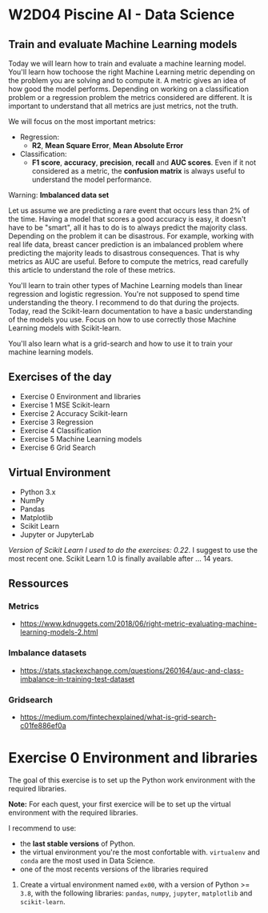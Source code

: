 # W2D04  Piscine AI - Data Science

## Train and evaluate Machine Learning models

Today we will learn how to train and evaluate a machine learning model. You'll learn how tochoose the right Machine Learning metric depending on the problem you are solving and to compute it. A metric gives an idea of how good the model performs. Depending on working on a classification problem or a regression problem the metrics considered are different. It is important to understand that all metrics are just metrics, not the truth.

We will focus on the most important metrics:

- Regression:
  - **R2**, **Mean Square Error**, **Mean Absolute Error**
- Classification:
  - **F1 score**, **accuracy**, **precision**, **recall** and **AUC scores**. Even if it not considered as a metric, the **confusion matrix** is always useful to understand the model performance.

Warning: **Imbalanced data set**

Let us assume we are predicting a rare event that occurs less than 2% of the time. Having a model that scores a good accuracy is easy, it doesn't have to be "smart", all it has to do is to always predict the majority class. Depending on the problem it can be disastrous. For example, working with real life data, breast cancer prediction is an imbalanced problem where predicting the majority leads to disastrous consequences. That is why metrics as AUC are useful. Before to compute the metrics, read carefully this article to understand the role of these metrics.

You'll learn to train other types of Machine Learning models than linear regression and logistic regression. You're not supposed to spend time understanding the theory. I recommend to do that during the projects. Today, read the Scikit-learn documentation to have a basic understanding of the models you use. Focus on how to use correctly those Machine Learning models with Scikit-learn. 

You'll also learn what is a grid-search and how to use it to train your machine learning models. 

## Exercises of the day

- Exercise 0 Environment and libraries
- Exercise 1 MSE Scikit-learn 
- Exercise 2 Accuracy Scikit-learn
- Exercise 3 Regression
- Exercise 4 Classification
- Exercise 5 Machine Learning models
- Exercise 6 Grid Search


## Virtual Environment 
- Python 3.x
- NumPy
- Pandas
- Matplotlib
- Scikit Learn
- Jupyter or JupyterLab

*Version of Scikit Learn I used to do the exercises: 0.22*. I suggest to use the most recent one. Scikit Learn 1.0 is finally available after ... 14 years. 

## Ressources

### Metrics

- https://www.kdnuggets.com/2018/06/right-metric-evaluating-machine-learning-models-2.html

### Imbalance datasets

- https://stats.stackexchange.com/questions/260164/auc-and-class-imbalance-in-training-test-dataset

### Gridsearch

- https://medium.com/fintechexplained/what-is-grid-search-c01fe886ef0a

# Exercise 0 Environment and libraries

The goal of this exercise is to set up the Python work environment with the required libraries.

**Note:** For each quest, your first exercice will be to set up the virtual environment with the required libraries. 

I recommend to use:

- the **last stable versions** of Python. 
- the virtual environment you're the most confortable with. `virtualenv` and `conda` are the most used in Data Science.
- one of the most recents versions of the libraries required

1. Create a virtual environment named `ex00`, with a version of Python >= `3.8`, with the following libraries: `pandas`, `numpy`, `jupyter`, `matplotlib` and `scikit-learn`.

